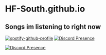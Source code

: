 # HF-South.github.io

## Songs im listening to right now
[![spotify-github-profile](https://spotify-github-profile.vercel.app/api/view?uid=31uzawzmrbwsipc74446nqv2wofm&cover_image=false&theme=default&show_offline=false&background_color=000000&interchange=false&bar_color=71e868&bar_color_cover=true)](https://github.com/HF-South) [![Discord Presence](https://lanyard.cnrad.dev/api/693428744622309418)](https://discord.com/users/693428744622309418)


[![Discord Presence](https://lanyard.cnrad.dev/api/693428744622309418)](https://discord.com/users/693428744622309418)
